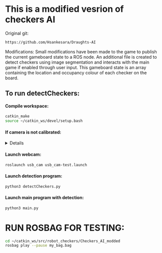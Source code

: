 # This is a modified vesrion of checkers AI
Original git:
```Bash
https://github.com/Hsankesara/Draughts-AI
```

Modifications:
Small modifications have been made to the game to publish the current gameboard state to a ROS node.
An additional file is created to detect checkers using image segmentation and interacts with the main game
if enabled through user input. This gameboard state is an array containing the location and occupancy
colour of each checker on the board.



## To run detectCheckers:

#### Compile workspace:
```Bash
catkin_make
source ~/catkin_ws/devel/setup.bash
```

#### If camera is not calibrated:
<details>
  
```Bash
rosrun camera_calibration cameracalibrator.py --size 8x6 --square 0.024 image:=/usb_cam/image_raw camera:=/usb_cam
```
</details>

#### Launch webcam:
```Bash
roslaunch usb_cam usb_cam-test.launch
```

#### Launch detection program:
```Bash
python3 detectCheckers.py
```

#### Launch main program with detection:
```Bash
python3 main.py
```


# RUN ROSBAG FOR TESTING:
```Bash
cd ~/catkin_ws/src/robot_checkers/Checkers_AI_modded
rosbag play --pause my_bag.bag
```

